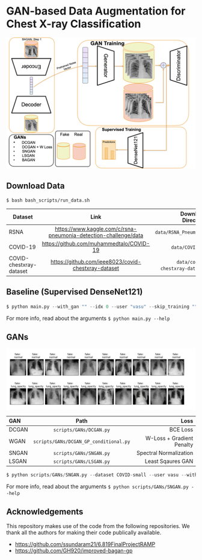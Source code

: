 # GAN-based Data Augmentation for Chest X-ray Classification

![](Images/schematic.jpeg)

## Download Data
```bash
$ bash bash_scripts/run_data.sh
```
| Dataset | Link | Download Directory
| -----   | :----:| ----: |
|   RSNA      |  https://www.kaggle.com/c/rsna-pneumonia-detection-challenge/data    | `data/RSNA_Pneumonia`
|   COVID-19      |  https://github.com/muhammedtalo/COVID-19    | `data/COVID-19`
|   COVID-chestxray-dataset      |    https://github.com/ieee8023/covid-chestxray-dataset  | `data/covid-chestxray-dataset`

## Baseline (Supervised DenseNet121)
```python
$ python main.py --with_gan "" --idx 0 --user "vasu" --skip_training ""  --dataset_size  10  --dataset  "COVID"  --fraction  0.5  --epochs  30  --data_aug  "True"
```

For more info, read about the arguments `$ python main.py --help`

## GANs
![](Images/fake_images.png)

| **GAN** | **Path** | **Loss** |
| :---- | :-----: | -----: |
|DCGAN|`scripts/GANs/DCGAN.py`| BCE Loss|
| WGAN | `scripts/GANs/DCGAN_GP_conditional.py`| W-Loss + Gradient Penalty|
| SNGAN | `scripts/GANs/SNGAN.py` | Spectral Normalization | 
| LSGAN | `scripts/GANs/LSGAN.py` | Least Sqaures GAN | 

```python
$ python scripts/GANs/SNGAN.py --dataset COVID-small --user vasu --with_gan True --epochs 200 --lr 2e-3 --display_step 100 --z_dim 128 --GAN_type SNGAN --batch_size 32  --im_channel 3 --patience 30 --n_class_generate 0 --num_images_per_class 250
```
For more info, read about the arguments `$ python scripts/GANs/SNGAN.py --help`

## Acknowledgements
This repository makes use of the code from the following repositories. We thank all the authors for making their code publically available.
- https://github.com/ssundaram21/6.819FinalProjectRAMP
- https://github.com/GH920/improved-bagan-gp

